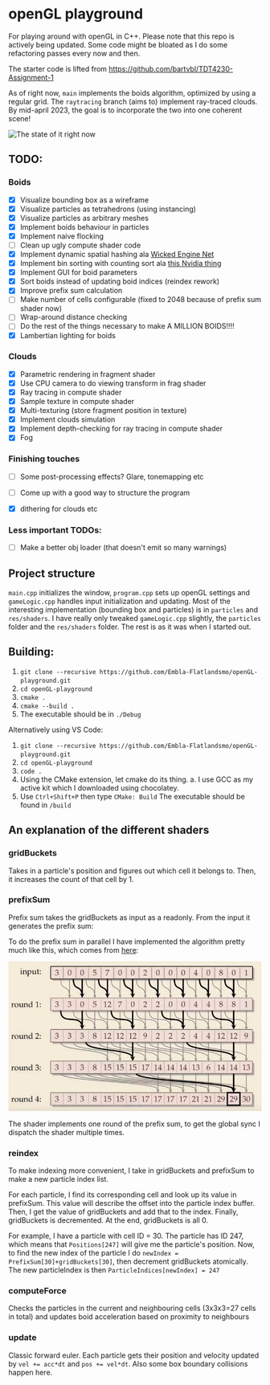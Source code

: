 # openGL playground
For playing around with openGL in C++. Please note that this repo is actively being updated. Some code might be bloated as I do some refactoring passes every now and then.

The starter code is lifted from https://github.com/bartvbl/TDT4230-Assignment-1

As of right now, `main` implements the boids algorithm, optimized by using a regular grid. The `raytracing` branch (aims to) implement ray-traced clouds. By mid-april 2023, the goal is to incorporate the two into one coherent scene!
 
![The state of it right now](the-state-of-it.gif)

## TODO:
### Boids
- [x] Visualize bounding box as a wireframe
- [x] Visualize particles as tetrahedrons (using instancing)
- [x] Visualize particles as arbitrary meshes
- [x] Implement boids behaviour in particles
- [x] Implement naive flocking
- [ ] Clean up ugly compute shader code
- [x] Implement dynamic spatial hashing ala [Wicked Engine Net](https://wickedengine.net/2018/05/21/scalabe-gpu-fluid-simulation/)
- [x] Implement bin sorting with counting sort ala [this Nvidia thing](https://on-demand.gputechconf.com/gtc/2014/presentations/S4117-fast-fixed-radius-nearest-neighbor-gpu.pdf)
- [x] Implement GUI for boid parameters
- [x] Sort boids instead of updating boid indices (reindex rework)
- [x] Improve prefix sum calculation
- [ ] Make number of cells configurable (fixed to 2048 because of prefix sum shader now)
- [ ] Wrap-around distance checking
- [ ] Do the rest of the things necessary to make A MILLION BOIDS!!!!
- [x] Lambertian lighting for boids

### Clouds
- [x] Parametric rendering in fragment shader
- [x] Use CPU camera to do viewing transform in frag shader
- [x] Ray tracing in compute shader
- [x] Sample texture in compute shader
- [x] Multi-texturing (store fragment position in texture)
- [x] Implement clouds simulation
- [x] Implement depth-checking for ray tracing in compute shader
- [x] Fog

### Finishing touches
- [ ] Some post-processing effects? Glare, tonemapping etc
- [ ] Come up with a good way to structure the program
- [x] dithering for clouds etc


### Less important TODOs:
- [ ] Make a better obj loader (that doesn't emit so many warnings)

## Project structure

`main.cpp` initializes the window, `program.cpp` sets up openGL settings and `gameLogic.cpp` handles input initialization and updating. Most of the interesting implementation (bounding box and particles) is in `particles` and `res/shaders`. I have really only tweaked `gameLogic.cpp` slightly, the `particles` folder and the `res/shaders` folder. The rest is as it was when I started out.
## Building:
1. `git clone --recursive https://github.com/Embla-Flatlandsmo/openGL-playground.git`
2. `cd openGL-playground`
3. `cmake .`
4. `cmake --build .`
5. The executable should be in `./Debug`

Alternatively using VS Code:
1. `git clone --recursive https://github.com/Embla-Flatlandsmo/openGL-playground.git`
2. `cd openGL-playground`
3. `code .`
4. Using the CMake extension, let cmake do its thing.
    a. I use GCC as my active kit which I downloaded using chocolatey.
5. Use `Ctrl+Shift+P` then type `CMake: Build`
The executable should be found in `/build`

## An explanation of the different shaders
### gridBuckets
Takes in a particle's position and figures out which cell it belongs to. Then, it increases the count of that cell by 1.
### prefixSum
Prefix sum takes the gridBuckets as input as a readonly. From the input it generates the prefix sum:

To do the prefix sum in parallel I have implemented the algorithm pretty much like this, which comes from [here](https://youtu.be/lavZl_wEbPE?t=701):
 
![Prefix sum](documentation/prefix-sum.png)

The shader implements one round of the prefix sum, to get the global sync I dispatch the shader multiple times.

### reindex
To make indexing more convenient, I take in gridBuckets and prefixSum to make a new particle index list. 

For each particle, I find its corresponding cell and look up its value in prefixSum. This value will describe the offset into the particle index buffer. Then, I get the value of gridBuckets and add that to the index. Finally, gridBuckets is decremented. At the end, gridBuckets is all 0.

For example, I have a particle with cell ID = 30. The particle has ID 247, which means that `Positions[247]` will give me the particle's position. Now, to find the new index of the particle I do `newIndex = PrefixSum[30]+gridBuckets[30]`, then decrement gridBuckets atomically. The new particleIndex is then `ParticleIndices[newIndex] = 247`

### computeForce
Checks the particles in the current and neighbouring cells (3x3x3=27 cells in total) and updates boid acceleration based on proximity to neighbours

### update
Classic forward euler. Each particle gets their position and velocity updated by `vel += acc*dt` and `pos += vel*dt`. Also some box boundary collisions happen here.
